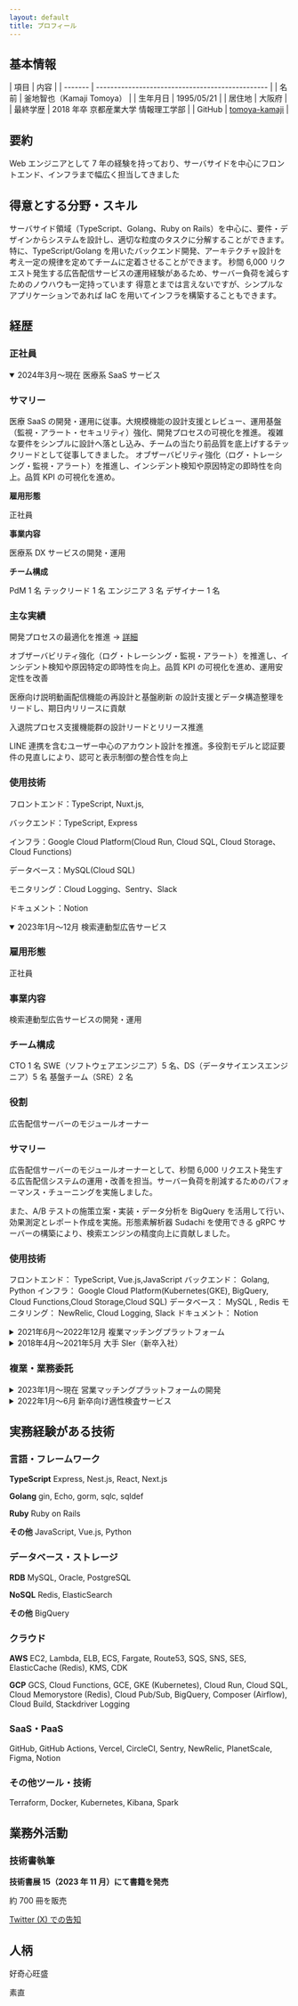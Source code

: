 ```yaml
---
layout: default
title: プロフィール
---
```


## 基本情報

| 項目 | 内容 |
| -------
| ------------------------------------------------
|
| 名前 | 釜地智也（Kamaji Tomoya） |
| 生年月日 | 1995/05/21 |
| 居住地 | 大阪府 |
| 最終学歴 | 2018 年卒 京都産業大学 情報理工学部 |
| GitHub | [tomoya-kamaji](https://github.com/tomoya-kamaji) |

## 要約

Web エンジニアとして 7 年の経験を持っており、サーバサイドを中心にフロントエンド、インフラまで幅広く担当してきました

## 得意とする分野・スキル

サーバサイド領域（TypeScript、Golang、Ruby on Rails）を中心に、要件・デザインからシステムを設計し、適切な粒度のタスクに分解することができます。
特に、TypeScript/Golang を用いたバックエンド開発、アーキテクチャ設計を考え一定の規律を定めてチームに定着させることができます。
秒間 6,000 リクエスト発生する広告配信サービスの運用経験があるため、サーバー負荷を減らすためのノウハウも一定持っています
得意とまでは言えないですが、シンプルなアプリケーションであれば IaC を用いてインフラを構築することもできます。

## 経歴

### 正社員

<details class="job-history" open markdown="1">
<summary>2024年3月～現在 医療系 SaaS サービス</summary>

### サマリー

医療 SaaS の開発・運用に従事。大規模機能の設計支援とレビュー、運用基盤（監視・アラート・セキュリティ）強化、開発プロセスの可視化を推進。
複雑な要件をシンプルに設計へ落とし込み、チームの当たり前品質を底上げするテックリードとして従事してきました。
オブザーバビリティ強化（ログ・トレーシング・監視・アラート）を推進し、インシデント検知や原因特定の即時性を向上。品質 KPI の可視化を進め。

**雇用形態**

正社員

**事業内容**

医療系 DX サービスの開発・運用

**チーム構成**

PdM 1 名
テックリード 1 名
エンジニア 3 名
デザイナー 1 名

### 主な実績

開発プロセスの最適化を推進 → [詳細](jobs/2025/process.md)

オブザーバビリティ強化（ログ・トレーシング・監視・アラート）を推進し、インシデント検知や原因特定の即時性を向上。品質 KPI の可視化を進め、運用安定性を改善

医療向け説明動画配信機能の再設計と基盤刷新 の設計支援とデータ構造整理をリードし、期日内リリースに貢献

入退院プロセス支援機能群の設計リードとリリース推進

LINE 連携を含むユーザー中心のアカウント設計を推進。多役割モデルと認証要件の見直しにより、認可と表示制御の整合性を向上

### 使用技術

フロントエンド：TypeScript, Nuxt.js,

バックエンド：TypeScript, Express

インフラ：Google Cloud Platform(Cloud Run, Cloud SQL, Cloud Storage、Cloud Functions)

データベース：MySQL(Cloud SQL)

モニタリング：Cloud Logging、Sentry、Slack

ドキュメント：Notion

</details>

<details class="job-history" open markdown="1">
<summary>2023年1月～12月 検索連動型広告サービス</summary>

### 雇用形態

正社員

### 事業内容

検索連動型広告サービスの開発・運用

### チーム構成

CTO 1 名
SWE（ソフトウェアエンジニア）5 名、DS（データサイエンスエンジニア）5 名
基盤チーム（SRE）2 名

### 役割

広告配信サーバーのモジュールオーナー

### サマリー

広告配信サーバーのモジュールオーナーとして、秒間 6,000 リクエスト発生する広告配信システムの運用・改善を担当。サーバー負荷を削減するためのパフォーマンス・チューニングを実施しました。

また、A/B テストの施策立案・実装・データ分析を BigQuery を活用して行い、効果測定とレポート作成を実施。形態素解析器 Sudachi を使用できる gRPC サーバーの構築により、検索エンジンの精度向上に貢献しました。

### 使用技術

フロントエンド： TypeScript, Vue.js,JavaScript
バックエンド： Golang, Python
インフラ： Google Cloud Platform(Kubernetes(GKE), BigQuery, Cloud Functions,Cloud Storage,Cloud SQL)
データベース： MySQL , Redis
モニタリング： NewRelic, Cloud Logging, Slack
ドキュメント： Notion

</details>

<details class="job-history" markdown="1">
<summary>2021年6月～2022年12月 複業マッチングプラットフォーム</summary>

### 雇用形態

正社員

### 事業内容

複業マッチングプラットフォームの開発・運用

### チーム構成

CTO 1 名、CDO 1 名、PdM 1 名
フロントエンド 2 名、サーバサイド 1 名（私）、デザイナー 1 名

### 役割

専任サーバサイドエンジニア

### 主な実績

Rails から Node.js (TypeScript)への DDD 設計でのリプレイスを実施。ドメインモデル図の作成、アーキテクチャ設計、テーブル設計、API 設計、実装を担当しました。

ユーザ検索機能では全文検索エンジン（ElasticSearch）を実装し、パフォーマンス・チューニングにより検索速度を大幅改善。企業の登録処理のフルリプレイスでは、複雑なビジネスロジックを DDD で整理し保守性を向上させました。

テスト基盤の構築では、ユースケース層とインフラ層のテスト分割を行い、Jest によるテスト実装でカバレッジを向上。OpenAPI (StopLight)の導入・運用により、フロントエンドとの連携をスムーズにする API ドキュメント整備を実施。Sentry 導入による障害対応の効率化、BigQuery を用いた施策検証用データ分析も行いました。

### 使用技術

TypeScript, Node.js, Express, TypeORM, Ruby on Rails, Next.js, React, ElasticSearch, Redis, PostgreSQL, Sentry, Firebase, BigQuery, Payjp, Figma, Notion

</details>

<details class="job-history" markdown="1">
<summary>2018年4月～2021年5月 大手 SIer（新卒入社）</summary>

### 概要

大手メーカー向け基幹システムの開発に従事。3 年間で 20 以上の案件に参画し、要件定義からテストまでの工程を担当。業務効率化ツールの開発や Notion の導入など、チーム全体の生産性向上にも貢献。

### 使用技術

Oracle, Java（基幹システム開発）

[→ 詳細を見る](jobs/2018-sier.md)

</details>

### 複業・業務委託

<details class="job-history" markdown="1">
<summary>2023年1月～現在 営業マッチングプラットフォームの開発</summary>

### 雇用形態

業務委託

### 事業内容

営業マッチングプラットフォームの開発

### チーム構成

プロダクトオーナー（社長）1 名、SWE 2 名、デザイナー 1 名

### 役割

サーバサイド開発、インフラ構築

### 主な担当業務

AWS CDK によるインフラリソースの構築、アーキテクチャ設計、Nest.js でのサーバサイド開発、テスト環境の整備、CI/CD の構築を担当しました。

### 使用技術

TypeScript, Nest.js, Prisma, Next.js, React, StyledComponent, AWS, AWS CDK, Vercel, PlanetScale

</details>

<details class="job-history" markdown="1">
<summary>2022年1月～6月 新卒向け適性検査サービス</summary>

### 雇用形態

業務委託（月稼働 40〜50 時間）

### 事業内容

相性がわかる適性検査サービス

### 主な担当業務

Nest.js による API 作成、設計からテストまでを担当。ベトナム人メンバーがいたためドキュメントは英語で作成し、仕様について齟齬が発生しないようにドキュメントに残すことを徹底しました。

また、稼働時間が短くバグが起きるとリリースにリードタイムが発生してしまうため、テストを手厚く書くことでリリースのリードタイムを短縮しました。

### 使用技術

TypeScript, Nest.js

</details>

## 実務経験がある技術

### 言語・フレームワーク

**TypeScript**
Express, Nest.js, React, Next.js

**Golang**
gin, Echo, gorm, sqlc, sqldef

**Ruby**
Ruby on Rails

**その他**
JavaScript, Vue.js, Python

### データベース・ストレージ

**RDB**
MySQL, Oracle, PostgreSQL

**NoSQL**
Redis, ElasticSearch

**その他**
BigQuery

### クラウド

**AWS**
EC2, Lambda, ELB, ECS, Fargate, Route53, SQS, SNS, SES, ElasticCache (Redis), KMS, CDK

**GCP**
GCS, Cloud Functions, GCE, GKE (Kubernetes), Cloud Run, Cloud SQL, Cloud Memorystore (Redis), Cloud Pub/Sub, BigQuery, Composer (Airflow), Cloud Build, Stackdriver Logging

### SaaS・PaaS

GitHub, GitHub Actions, Vercel, CircleCI, Sentry, NewRelic, PlanetScale, Figma, Notion

### その他ツール・技術

Terraform, Docker, Kubernetes, Kibana, Spark

## 業務外活動

### 技術書執筆

**技術書展 15（2023 年 11 月）にて書籍を発売**

約 700 冊を販売

[Twitter (X) での告知](https://x.com/tomoya_sakusaku/status/1723167574983356558?s=20)

## 人柄

好奇心旺盛

素直
